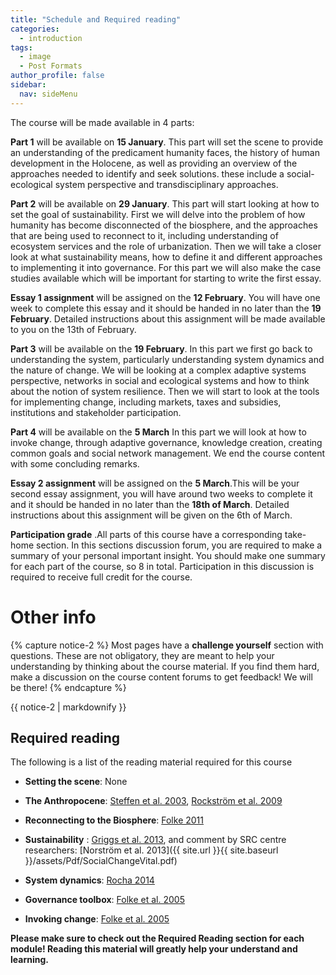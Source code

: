 ```yaml
---
title: "Schedule and Required reading"
categories:
  - introduction
tags:
  - image
  - Post Formats
author_profile: false
sidebar:
  nav: sideMenu
---
```


The course will be made available in 4 parts:

__Part 1__ will be available on __15 January__. This part will set the scene to provide an understanding of the predicament humanity faces, the history of human development in the Holocene, as well as providing an overview of the approaches needed to identify and seek solutions. these include a social-ecological system perspective and transdisciplinary approaches.

__Part 2__ will be available on __29 January__. This part will start looking at how to set the goal of sustainability. First we will delve into the problem of how humanity has become disconnected of the biosphere, and the approaches that are being used to reconnect to it, including understanding of ecosystem services and the role of urbanization. Then we will take a closer look at what sustainability means, how to define it and different approaches to implementing it into governance. For this part we will also make the case studies available which will be important for starting to write the first essay.

__Essay 1 assignment__ will be assigned on the __12 February__. You will have one week to complete this essay and it should be handed in no later than  the __19 February__. Detailed instructions about this assignment will be made available to you on the 13th of February.

__Part 3__ will be available on the __19 February__. In this part we first go back to understanding the system, particularly understanding system dynamics and the nature of change. We will be looking at a complex adaptive systems perspective, networks in social and ecological systems and how to think about the notion of system resilience. Then we will start to look at the tools for implementing change, including markets, taxes and subsidies, institutions and stakeholder participation.

__Part 4__ will be available on the __5 March__ In this part we will look at how to invoke change, through adaptive governance, knowledge creation, creating common goals and social network management. We end the course content with some concluding remarks.

__Essay 2 assignment__ will be assigned on the  __5 March__.This will be your second essay assignment, you will have around two weeks to complete it and it should be handed in no later than the  __18th of March__. Detailed instructions about this assignment will be given on the 6th of March.

 __Participation grade__ .All parts of this course have a corresponding take-home section. In this sections discussion forum, you are required to make a summary of your personal important insight. You should make one summary for each part of the course, so 8 in total. Participation in this discussion is required to receive full credit for the course.

# Other info
{% capture notice-2 %}
Most pages have a __challenge yourself__ section with questions. These are not obligatory, they are meant to help your understanding by thinking about the course material. If you find them hard, make a discussion on the course content forums to get feedback! We will be there!
{% endcapture %}
<div class="notice--info">{{ notice-2 | markdownify }}</div>

## Required reading
The following is a list of the reading material required for this course


* __Setting the scene__:  None

* __The Anthropocene__: [Steffen et al. 2003](http://www.ncbi.nlm.nih.gov/pmc/articles/PMC3357752/), [Rockström et al. 2009](http://www.ecologyandsociety.org/vol14/iss2/art32/)

* __Reconnecting to the Biosphere__: [Folke 2011](http://www.ncbi.nlm.nih.gov/pmc/articles/PMC3357749/)

* __Sustainability__ : [Griggs et al. 2013](https://sustainabledevelopment.un.org/index.php?page=view&type=400&nr=844&menu=1301), and comment by SRC centre researchers: [Norström et al. 2013]({{ site.url }}{{ site.baseurl }}/assets/Pdf/SocialChangeVital.pdf)

* __System dynamics__: [Rocha 2014](https://lms-sdsn-new-infra.edcastcloud.com/c4x/sdsn/464pb/asset/Regime_Shifts..pdf)

* __Governance toolbox__: [Folke et al. 2005](http://research-legacy.arch.tamu.edu/epsru/Course_Readings/Ldev671MARS689/LDEV671_Readings/AdaptiveGiv_annurev.energy.30.050504.144511.pdf)

* __Invoking change__: [Folke et al. 2005](http://research-legacy.arch.tamu.edu/epsru/Course_Readings/Ldev671MARS689/LDEV671_Readings/AdaptiveGiv_annurev.energy.30.050504.144511.pdf)

 __Please make sure to check out the Required Reading section for each module! Reading this material will greatly help your understand and learning.__
